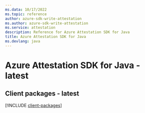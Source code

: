 ```yaml
---
ms.data: 10/17/2022
ms.topic: reference
author: azure-sdk-write-attestation
ms.author: azure-sdk-write-attestation
ms.service: attestation
description: Reference for Azure Attestation SDK for Java
title: Azure Attestation SDK for Java
ms.devlang: java
---
```

# Azure Attestation SDK for Java - latest

## Client packages - latest
[!INCLUDE [client-packages](attestation-client-index.md)]